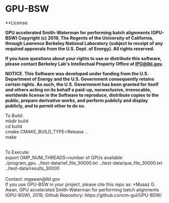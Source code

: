# GPU-BSW
**License:  
        
**GPU accelerated Smith-Waterman for performing batch alignments (GPU-BSW) Copyright (c) 2019, The
Regents of the University of California, through Lawrence Berkeley National
Laboratory (subject to receipt of any required approvals from the U.S.
Dept. of Energy).  All rights reserved.**

**If you have questions about your rights to use or distribute this software,
please contact Berkeley Lab's Intellectual Property Office at
IPO@lbl.gov.**

**NOTICE.  This Software was developed under funding from the U.S. Department
of Energy and the U.S. Government consequently retains certain rights.  As
such, the U.S. Government has been granted for itself and others acting on
its behalf a paid-up, nonexclusive, irrevocable, worldwide license in the
Software to reproduce, distribute copies to the public, prepare derivative
works, and perform publicly and display publicly, and to permit other to do
so.**
       


To Build:<br />
mkdir build <br />
cd build <br />
cmake CMAKE_BUILD_TYPE=Release .. <br />
make <br />

<br />
To Execute: <br />
export OMP_NUM_THREADS=number of GPUs available <br />
./program_gpu ../test-data/ref_file_30000.txt ../test-data/que_file_30000.txt ../test-data/results_30000 <br />

<br />
Contact: mgawan@lbl.gov

<br />
If you use GPU-BSW in your project, please cite this repo as:  
*Muaaz G. Awan, GPU accelerated Smith-Waterman for performing batch alignments (GPU-BSW), 2019, Github Repository: https://github.com/m-gul/GPU-BSW/
